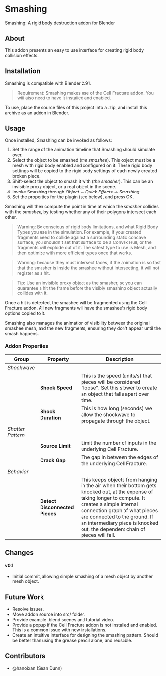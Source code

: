 # Smashing

Smashing: A rigid body destruction addon for Blender

## About

This addon presents an easy to use interface for creating rigid body collision effects. 

## Installation

Smashing is compatible with Blender 2.91.

> Requirement: Smashing makes use of the Cell Fracture addon. You will also need to have it installed and enabled.

To use, place the source files of this project into a .zip, and install this archive as an addon in Blender.

## Usage

Once installed, Smashing can be invoked as follows:

1. Set the range of the animation timeline that Smashing should simulate over.
2. Select the object to be smashed (*the smashee*). This object must be a mesh with rigid body enabled and configured on it. These rigid body settings will be copied to the rigid body settings of each newly created broken piece.
3. Shift-select the object to smash it with (*the smasher*). This can be an invisible proxy object, or a real object in the scene.
4. Invoke Smashing through *Object -> Quick Effects -> Smashing*.
5. Set the properties for the plugin (see below), and press OK.

Smashing will then compute the point in time at which the *smasher* collides with the *smashee*, by testing whether any of their polygons intersect each other.

> Warning: Be conscious of rigid body limitations, and what Rigid Body Types you use in the simulation. For example, if your created fragments need to collide against a surrounding static concave surface, you shouldn't set that surface to be a Convex Hull, or the fragments will explode out of it. The safest type to use is Mesh, and then optimize with more efficient types once that works.

> Warning: because they must intersect faces, if the animation is so fast that the smasher is inside the smashee without intersecting, it will not register as a hit.

> Tip: Use an invisible proxy object as the smasher, so you can guarantee a hit the frame before the visibly smashing object actually collides with it.

Once a hit is detected, the smashee will be fragmented using the Cell Fracture addon. All new fragments will have the smashee's rigid body options copied to it.

Smashing also manages the animation of visibility between the original smashee mesh, and the new fragments, ensuring they don't appear until the smash happens.

### Addon Properties

| Group | Property | Description |
| --- | --- | --- |
| *Shockwave* |||
|| **Shock Speed** | This is the speed (units/s) that pieces will be considered "loose". Set this slower to create an object that falls apart over time. |
|| **Shock Duration** | This is how long (seconds) we allow the shockwave to propagate through the object. |
| *Shatter Pattern* |||
|| **Source Limit** | Limit the number of inputs in the underlying Cell Fracture. |
|| **Crack Gap** | The gap in between the edges of the underlying Cell Fracture. |
| *Behavior* |||
|| **Detect Disconnected Pieces** | This keeps objects from hanging in the air when their bottom gets knocked out, at the expense of taking longer to compute. It creates a simple internal connection graph of what pieces are connected to the ground. If an intermediary piece is knocked out, the dependent chain of pieces will fall. |

## Changes

#### v0.1

- Initial commit, allowing simple smashing of a mesh object by another mesh object.

## Future Work

* Resolve issues.
* Move addon source into src/ folder.
* Provide example .blend scenes and tutorial video.
* Provide a popup if the Cell Fracture addon is not installed and enabled. This is a common issue with new installations.
* Create an intuitive interface for designing the smashing pattern. Should be better than using the grease pencil alone, and reusable.

## Contributors

* @hanoixan (Sean Dunn)

